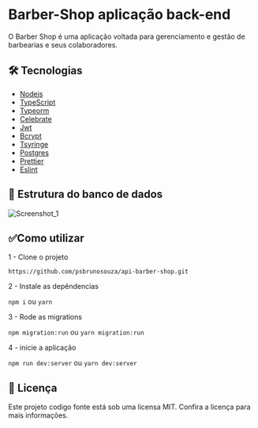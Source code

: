 # Barber-Shop aplicação back-end

 O Barber Shop é uma aplicação voltada para gerenciamento e  gestão de barbearias e seus colaboradores.

## 🛠️ **Tecnologias**

- <a href="https://nodejs.org/en/">Nodejs</a>
- <a href="https://www.typescriptlang.org/">TypeScript</a>
- <a href="https://typeorm.io/#/">Typeorm</a>
- <a href="https://www.npmjs.com/package/celebrate">Celebrate</a>
- <a href="https://jwt.io/">Jwt</a>
- <a href="https://www.npmjs.com/package/bcrypt">Bcrypt</a>
- <a href="https://www.npmjs.com/package/tsyringe">Tsyringe</a>
- <a href="https://www.postgresql.org/">Postgres</a>
- <a href="https://prettier.io/">Prettier</a>
- <a href="https://eslint.org/">Eslint</a>

## 🏁 Estrutura do banco de dados
![Screenshot_1](https://user-images.githubusercontent.com/51887087/143949638-363f2afd-7212-4d03-8190-78101e4c742c.png)
## ✅**Como utilizar**
<p>1 - Clone o projeto</p>
<code>https://github.com/psbrunosouza/api-barber-shop.git</code>
<p>2 - Instale as depêndencias</p>
<code>npm i</code> ou <code>yarn</code>
<p>3 - Rode as migrations</p>
<code>npm migration:run</code> ou <code>yarn migration:run</code>
<p>4 - inicie a aplicação</p>
<code>npm run dev:server</code> ou <code>yarn dev:server</code>

 ## 📝 Licença 
 Este projeto codigo fonte está sob uma licensa MIT. Confira a licença para mais informações.
